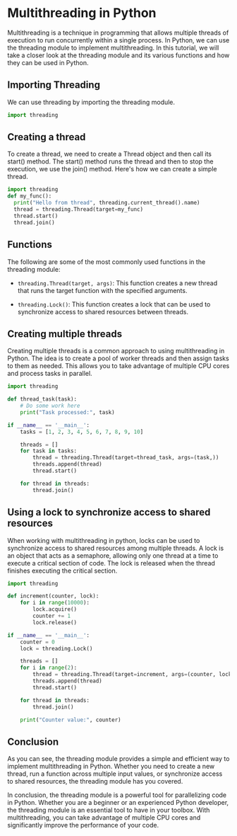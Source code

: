 # Multithreading in Python

Multithreading is a technique in programming that allows multiple threads of execution to run concurrently within a single process. In Python, we can use the threading module to implement multithreading. In this tutorial, we will take a closer look at the threading module and its various functions and how they can be used in Python.

## Importing Threading
We can use threading by importing the threading module.

```python
import threading
```

## Creating a thread
To create a thread, we need to create a Thread object and then call its start() method. The start() method runs the thread and then to stop the execution, we use the join() method. Here's how we can create a simple thread.

```python
import threading
def my_func():
  print("Hello from thread", threading.current_thread().name)
  thread = threading.Thread(target=my_func)
  thread.start()
  thread.join()
```
## Functions
The following are some of the most commonly used functions in the threading module:

- `threading.Thread(target, args)`: This function creates a new thread that runs the target function with the specified arguments.

- `threading.Lock()`: This function creates a lock that can be used to synchronize access to shared resources between threads.

## Creating multiple threads
Creating multiple threads is a common approach to using multithreading in Python. The idea is to create a pool of worker threads and then assign tasks to them as needed. This allows you to take advantage of multiple CPU cores and process tasks in parallel.

```python
import threading

def thread_task(task):
    # Do some work here
    print("Task processed:", task)

if __name__ == '__main__':
    tasks = [1, 2, 3, 4, 5, 6, 7, 8, 9, 10]

    threads = []
    for task in tasks:
        thread = threading.Thread(target=thread_task, args=(task,))
        threads.append(thread)
        thread.start()

    for thread in threads:
        thread.join()
```

## Using a lock to synchronize access to shared resources
When working with multithreading in python, locks can be used to synchronize access to shared resources among multiple threads. A lock is an object that acts as a semaphore, allowing only one thread at a time to execute a critical section of code. The lock is released when the thread finishes executing the critical section.

```python
import threading

def increment(counter, lock):
    for i in range(10000):
        lock.acquire()
        counter += 1
        lock.release()

if __name__ == '__main__':
    counter = 0
    lock = threading.Lock()

    threads = []
    for i in range(2):
        thread = threading.Thread(target=increment, args=(counter, lock))
        threads.append(thread)
        thread.start()

    for thread in threads:
        thread.join()

    print("Counter value:", counter)
```

## Conclusion
As you can see, the threading module provides a simple and efficient way to implement multithreading in Python. Whether you need to create a new thread, run a function across multiple input values, or synchronize access to shared resources, the threading module has you covered.

In conclusion, the threading module is a powerful tool for parallelizing code in Python. Whether you are a beginner or an experienced Python developer, the threading module is an essential tool to have in your toolbox. With multithreading, you can take advantage of multiple CPU cores and significantly improve the performance of your code.